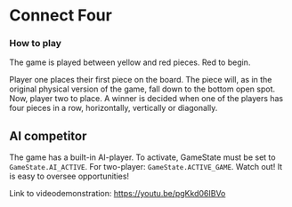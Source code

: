 # Connect Four

### How to play

The game is played between yellow and red pieces. Red to begin.

Player one places their first piece on the board. The piece will, as in the original physical version of the game, fall down to the bottom open spot. Now, player two to place. A winner is decided when one of the players has four pieces in a row, horizontally, vertically or diagonally.

## AI competitor
The game has a built-in AI-player. To activate, GameState must be set to `GameState.AI_ACTIVE`. For two-player: `GameState.ACTIVE_GAME`. Watch out! It is easy to oversee opportunities!

Link to videodemonstration:
https://youtu.be/pgKkd06IBVo




